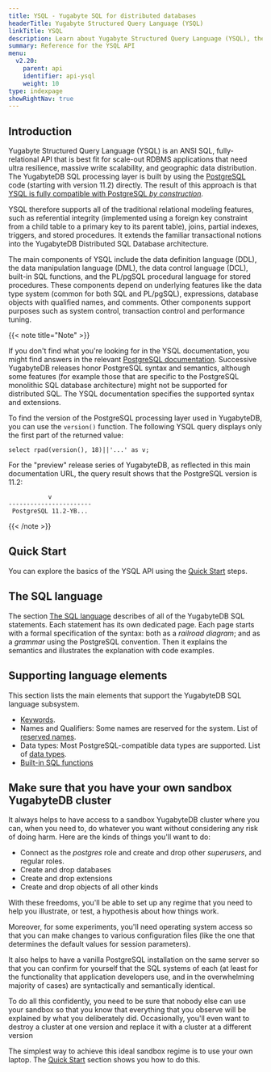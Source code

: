 ```yaml
---
title: YSQL - Yugabyte SQL for distributed databases
headerTitle: Yugabyte Structured Query Language (YSQL)
linkTitle: YSQL
description: Learn about Yugabyte Structured Query Language (YSQL), the distributed SQL API for the PostgreSQL compatible YugabyteDB database.
summary: Reference for the YSQL API
menu:
  v2.20:
    parent: api
    identifier: api-ysql
    weight: 10
type: indexpage
showRightNav: true
---
```


## Introduction

Yugabyte Structured Query Language (YSQL) is an ANSI SQL, fully-relational API that is best fit for scale-out RDBMS applications that need ultra resilience, massive write scalability, and geographic data distribution. The YugabyteDB SQL processing layer is built by using the [PostgreSQL](https://www.yugabyte.com/postgresql/) code (starting with version 11.2) directly. The result of this approach is that [YSQL is fully compatible with PostgreSQL _by construction_](https://www.yugabyte.com/postgresql/postgresql-compatibility/).

YSQL therefore supports all of the traditional relational modeling features, such as referential integrity (implemented using a foreign key constraint from a child table to a primary key to its parent table), joins, partial indexes, triggers, and stored procedures. It extends the familiar transactional notions into the YugabyteDB Distributed SQL Database architecture.

The main components of YSQL include the data definition language (DDL), the data manipulation language (DML), the data control language (DCL), built-in SQL functions, and the PL/pgSQL procedural language for stored procedures. These components depend on underlying features like the data type system (common for both SQL and PL/pgSQL), expressions, database objects with qualified names, and comments. Other components support purposes such as system control, transaction control and performance tuning.

{{< note title="Note" >}}

If you don't find what you're looking for in the YSQL documentation, you might find answers in the relevant [PostgreSQL documentation](https://www.postgresql.org/docs/11/index.html). Successive YugabyteDB releases honor PostgreSQL syntax and semantics, although some features (for example those that are specific to the PostgreSQL monolithic SQL database architecture) might not be supported for distributed SQL. The YSQL documentation specifies the supported syntax and extensions.

To find the version of the PostgreSQL processing layer used in YugabyteDB, you can use the `version()` function. The following YSQL query displays only the first part of the returned value:

```plpgsql
select rpad(version(), 18)||'...' as v;
```

For the "preview" release series of YugabyteDB, as reflected in this main documentation URL, the query result shows that the PostgreSQL version is 11.2:

```output
           v
-----------------------
 PostgreSQL 11.2-YB...
```

{{< /note >}}

## Quick Start

You can explore the basics of the YSQL API using the [Quick Start](/preview/quick-start/) steps.

## The SQL language

The section [The SQL language](./the-sql-language/) describes of all of the YugabyteDB SQL statements. Each statement has its own dedicated page. Each page starts with a formal specification of the syntax: both as a _railroad diagram_; and as a _grammar_ using the PostgreSQL convention. Then it explains the semantics and illustrates the explanation with code examples.

## Supporting language elements

This section lists the main elements that support the YugabyteDB SQL language subsystem.

- [Keywords](keywords/).
- Names and Qualifiers: Some names are reserved for the system. List of [reserved names](reserved_names/).
- Data types: Most PostgreSQL-compatible data types are supported. List of [data types](datatypes/).
- [Built-in SQL functions](exprs/)

## Make sure that you have your own sandbox YugabyteDB cluster

It always helps to have access to a sandbox YugabyteDB cluster where you can, when you need to, do whatever you want without considering any risk of doing harm. Here are the kinds of things you'll want to do:

- Connect as the _postgres_ role and create and drop other _superusers_, and regular roles.
- Create and drop databases
- Create and drop extensions
- Create and drop objects of all other kinds

With these freedoms, you'll be able to set up any regime that you need to help you illustrate, or test, a hypothesis about how things work.

Moreover, for some experiments, you'll need operating system access so that you can make changes to various configuration files (like the one that determines the default values for session parameters).

It also helps to have a vanilla PostgreSQL installation on the same server so that you can confirm for yourself that the SQL systems of each (at least for the functionality that application developers use, and in the overwhelming majority of cases) are syntactically and semantically identical.

To do all this confidently, you need to be sure that nobody else can use your sandbox so that you know that everything that you observe will be explained by what you deliberately did. Occasionally, you'll even want to destroy a cluster at one version and replace it with a cluster at a different version

The simplest way to achieve this ideal sandbox regime is to use your own laptop. The [Quick Start](/preview/quick-start/explore/ysql/) section shows you how to do this.
